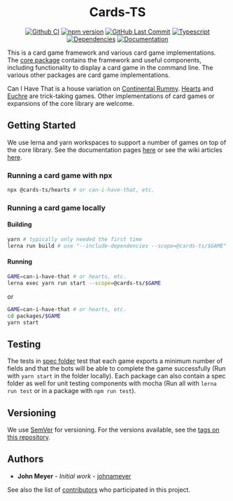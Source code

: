 <h1 align="center">Cards-TS</h1>
<div align="center">

[![Github CI](https://img.shields.io/github/workflow/status/johnameyer/cards-ts/ci?logo=github)](https://github.com/johnameyer/cards-ts/actions)
[![npm version](https://img.shields.io/npm/v/@cards-ts/core?logo=npm)](https://www.npmjs.com/package/@cards-ts/core)
[![GitHub Last Commit](https://img.shields.io/github/last-commit/johnameyer/cards-ts?logo=github)](https://github.com/johnameyer/cards-ts)
[![Typescript](https://img.shields.io/github/languages/top/johnameyer/cards-ts?logo=typescript)]()
[![Dependencies](https://img.shields.io/david/johnameyer/cards-ts?logo=npm)]()
[![Documentation](https://img.shields.io/static/v1?label=docs&message=hosted&color=informational&logo=typescript)](https://johnameyer.github.io/cards-ts)
</div>

This is a card game framework and various card game implementations. The [core package](https://github.com/johnameyer/cards-ts/tree/master/packages/core) contains the framework and useful components, including functionality to display a card game in the command line. The various other packages are card game implementations.

Can I Have That is a house variation on [Continental Rummy](https://en.wikipedia.org/wiki/Continental_Rummy).
[Hearts](https://en.wikipedia.org/wiki/Hearts_(card_game)) and [Euchre](https://en.wikipedia.org/wiki/Euchre) are trick-taking games.
Other implementations of card games or expansions of the core library are welcome.

## Getting Started

We use lerna and yarn workspaces to support a number of games on top of the core library. See the documentation pages [here](https://johnameyer.github.io/cards-ts) or see the wiki articles [here](https://github.com/johnameyer/cards-ts/tree/master/wiki).

### Running a card game with npx

```bash
npx @cards-ts/hearts # or can-i-have-that, etc.
```

### Running a card game locally

#### Building

```bash
yarn # typically only needed the first time
lerna run build # use "--include-dependencies --scope=@cards-ts/$GAME" to just build the game dependencies
```

#### Running

```bash
GAME=can-i-have-that # or hearts, etc.
lerna exec yarn run start --scope=@cards-ts/$GAME
```

or

```bash
GAME=can-i-have-that # or hearts, etc.
cd packages/$GAME
yarn start
```

## Testing

The tests in [spec folder](https://github.com/johnameyer/cards-ts/tree/spec) test that each game exports a minimum number of fields and that the bots will be able to complete the game successfully (Run with `yarn start` in the folder locally). Each package can also contain a spec folder as well for unit testing components with mocha (Run all with `lerna run test` or in a package with `npm run test`).

## Versioning

We use [SemVer](http://semver.org/) for versioning. For the versions available, see the [tags on this repository](https://github.com/johnameyer/cards-ts/tags).

## Authors

* **John Meyer** - *Initial work* - [johnameyer](https://github.com/johnameyer)

See also the list of [contributors](https://github.com/johnameyer/cards-ts/contributors) who participated in this project.